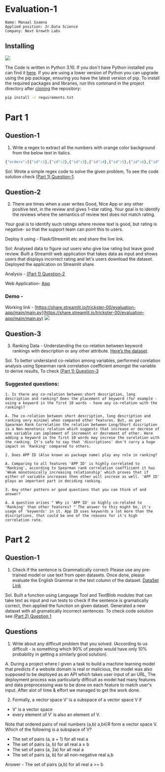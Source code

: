 # Evaluation-1
```
Name: Manaal Sxaena
Applied position: Jr.Data Science
Company: Next Growth Labs
```
## Installing
![](https://forthebadge.com/images/badges/made-with-python.svg)

The Code is written in Python 3.10. If you don't have Python installed you can find it [here](https://www.python.org/downloads/). If you are using a lower version of Python you can upgrade using the pip package, ensuring you have the latest version of pip. To install the required packages and libraries, run this command in the project directory after [cloning](https://www.howtogeek.com/451360/how-to-clone-a-github-repository/) the repository:
```bash
pip install -r requirements.txt
```

# Part 1

## Question-1
1. Write a regex to extract all the numbers with orange color background from the below text in italics.
```python
{"orders":[{"id":1},{"id":2},{"id":3},{"id":4},{"id":5},{"id":6},{"id":7},{"id":8},{"id":9},{"id":10},{"id":11},{"id":648},{"id":649},{"id":650},{"id":651},{"id":652},{"id":653}],"errors":[{"code":3,"message":"[PHP Warning #2] count(): Parameter must be an array or an object that implements Countable (153)"}]}
```
Sol: Wrote a simple regex code to solve the given problem, To see the code solution check [(Part 1) Question-1](https://github.com/trickster-00/Evaluation-1/blob/d1673b5ef76c904c573bb6c7048b60a94a8dc211/(Part%201)%20Question-1.ipynb).

## Question-2
2. There are times when a user writes Good, Nice App or any other positive text, in the review and gives 1-star rating. Your goal is to identify the reviews where the semantics of review text does not match rating. 

Your goal is to identify such ratings where review text is good, but rating is negative- so that the support team can point this to users. 

Deploy it using - Flask/Streamlit etc and share the live link.

Sol: Analysed data to figure out users who give low rating but leave good review. Built a Streamlit web application that takes data as input and shows users that displays incorrect rating and let's users download the dataset. Deployed the application on Streamlit share.

Analysis - [(Part 1) Question-2](https://github.com/trickster-00/Evaluation-1/blob/cb062d9da83b1d6e29735b95c822569dd8154a7f/(Part%201)%20Question-2.ipynb)

Web Application- [App](https://github.com/trickster-00/Evaluation-1/blob/cb062d9da83b1d6e29735b95c822569dd8154a7f/app/main.py)

### Demo - 
Working link - [https://share.streamlit.io/trickster-00/evaluation-app/main/main.py](https://share.streamlit.io/trickster-00/evaluation-app/main/main.py)
![](https://github.com/trickster-00/Evaluation-1/blob/cb062d9da83b1d6e29735b95c822569dd8154a7f/img/3757f02a-1ce9-4edd-abd9-ac31035cecb7.png)

## Question-3
3. Ranking Data - Understanding the co-relation between keyword rankings with description or any other attribute. [Here’s the dataset](https://github.com/trickster-00/Evaluation-1/blob/cb062d9da83b1d6e29735b95c822569dd8154a7f/data/browser_rankings_data.csv).

Sol. To better understand co-relation among variables, performed corelation analysis using Spearman rank correlation coefficient amongst the variable to derive results, To check [(Part 1) Question-3](https://github.com/trickster-00/Evaluation-1/blob/cb062d9da83b1d6e29735b95c822569dd8154a7f/(Part%201)%20Question-3.ipynb)

### Suggested questions:
```
1. Is there any co-relation between short description, long description and ranking? Does the placement of keyword (for example - using a keyword in the first 10 words - have any co-relation with the ranking)?

A. The co-relation between short description, long description and ranking very minimal when compared other features. But, as per Spearman Rank Correlation the relation between Long/Short discription is a Non-monotonic relation which suggests that increase or decrese of one variable can implement of increment or decrement of other. Here adding a keyword in the first 10 words may increse the corelation with the ranking. It's safe to say that 'discriptions' don't carry a huge impact on 'Ranking' compared to others.
```

```
2. Does APP ID (Also known as package name) play any role in ranking?

A. Comparing to all features 'APP ID' is highly correlated to 'Ranking', according to Spearman rank correlation coefficient it has 'Weak monotonically increasing relationship' which proves that if either of variable increases then other will increse as well. 'APP ID' plays an important part in deciding ranking.
```

```
3. Any other pattern or good questions that you can think of and answer?

A. A question arises " Why is 'APP ID' so highly co-related to 'Ranking' than other features? " The answer to this might be, it's usage of 'keywords' in it. App ID uses keywords a lot more than the discriptions, that could be one of the reasons for it's high correlation rate.
```

# Part 2

## Question-1
1. Check if the sentence is Grammatically correct: Please use any pre-trained model or use text from open datasets. Once done, please evaluate the English Grammar in the text column of the dataset. [DataSet Link](https://github.com/trickster-00/Evaluation-1/blob/827108220770844b8435b13cd7059dc4531d104f/data/review_data.csv)

Sol. Built a function using Language Tool and TextBlob modules that can take text as input and run tests to check if the sentence is gramatically correct, then applied the function on given dataset. Generated a new dataset with all gramatically incorrect sentences. To check code solution see [(Part 2) Question 1](https://github.com/trickster-00/Evaluation-1/blob/22b5d044946f7fd11643c41fb19c5789cf83da17/(Part%202)%20Question-1.ipynb)


## Questions

1. Write about any difficult problem that you solved. (According to us difficult - is something which 90% of people would have only 10% probability in getting a similarly good solution). 

A. During a project where I given a task to build a machine learning model that predicts if a website domain is real or malicious, the model was also supposed to be deployed as an API which takes user input of an URL, The deployment process was particularly difficult as model had many features and data preprocessing was to be done on each feature to match user's input. After alot of time & effort we managed to get the work done.

2. Formally, a vector space V' is a subspace of a vector space V if
-  V' is a vector space
-  every element of V′ is also an element of V.

Note that ordered pairs of real numbers (a,b) a,b∈R form a vector space V. Which of the following is a subspace of V?

-  The set of pairs (a, a + 1) for all real a
-  The set of pairs (a, b) for all real a ≥ b
-  The set of pairs (a, 2a) for all real a
-  The set of pairs (a, b) for all non-negative real a,b

Answer - The set of pairs (a,b) for all real a >= b 
